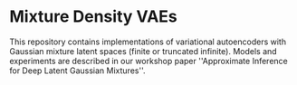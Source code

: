 # Mixture Density VAEs

This repository contains implementations of variational autoencoders with Gaussian mixture latent spaces (finite or truncated infinite).  Models and experiments are described in our workshop paper ''Approximate Inference for Deep Latent Gaussian Mixtures''.
